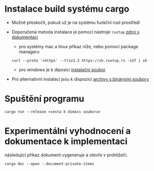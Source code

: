 # Instalace build systému cargo

- Možné přeskočit, pokud už je na systému funkční rust prostředí

- Doporučená metoda instalace je pomocí nástroje `rustup` [zdroj v dokumentaci](https://doc.rust-lang.org/book/ch01-01-installation.html#installation)
    - pro systémy mac a linux příkaz níže, nebo pomocí package manageru
    ```
    curl --proto '=https' --tlsv1.2 https://sh.rustup.rs -sSf | sh
    ```
    - pro windows je k diposici [instalační soubor](https://www.rust-lang.org/tools/install)

- Pro alternativní instalaci jsou k dispozici [archivy s binárními soubory](https://forge.rust-lang.org/infra/other-installation-methods.html#standalone-installers)


# Spuštění programu

```
cargo run --release <cesta k dimacs souboru>
```

# Experimentální vyhodnocení a dokumentace k implementaci

následující příkaz dokument vygeneruje a otevře v prohlížeči.
```
cargo doc --open --document-private-items
```
